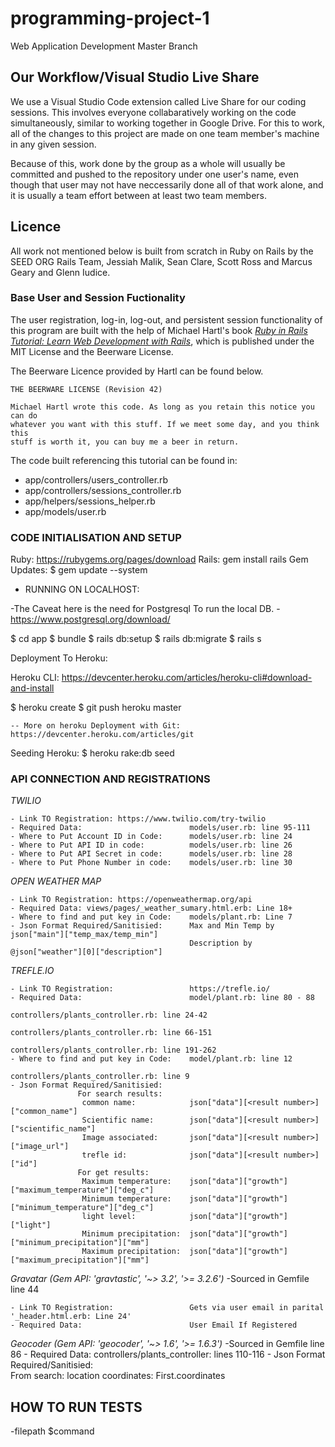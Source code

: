 # programming-project-1

Web Application Development Master Branch

## Our Workflow/Visual Studio Live Share

We use a Visual Studio Code extension called Live Share for our coding sessions. This involves everyone collabaratively working on the code simultaneously, similar to working together in Google Drive. For this to work, all of the changes to this project are made on one team member's machine in any given session.

Because of this, work done by the group as a whole will usually be committed and pushed to the repository under one user's name, even though that user may not have neccessarily done all of that work alone, and it is usually a team effort between at least two team members.

## Licence

All work not mentioned below is built from scratch in Ruby on Rails by the SEED ORG Rails Team, Jessiah Malik, Sean Clare, Scott Ross and Marcus Geary and Glenn Iudice.

### Base User and Session Fuctionality
The user registration, log-in, log-out, and persistent session functionality of this program are built with the help of Michael Hartl's book *[Ruby in Rails Tutorial: Learn Web Development with Rails](https://www.learnenough.com/ruby-on-rails-6th-edition-tutorial#copyright_and_license)*, which is published under the MIT License and the Beerware License.

The Beerware Licence provided by Hartl can be found below.

```
THE BEERWARE LICENSE (Revision 42)

Michael Hartl wrote this code. As long as you retain this notice you can do
whatever you want with this stuff. If we meet some day, and you think this
stuff is worth it, you can buy me a beer in return.
```

The code built referencing this tutorial can be found in:
* app/controllers/users_controller.rb
* app/controllers/sessions_controller.rb
* app/helpers/sessions_helper.rb
* app/models/user.rb






### CODE INITIALISATION AND SETUP

Ruby: https://rubygems.org/pages/download
Rails: gem install rails
Gem Updates: $ gem update --system

- RUNNING ON LOCALHOST:

\-The Caveat here is the need for Postgresql To run the local DB. 
    - https://www.postgresql.org/download/

$ cd app
$ bundle
$ rails db:setup
$ rails db:migrate
$ rails s


Deployment To Heroku: 

Heroku CLI: https://devcenter.heroku.com/articles/heroku-cli#download-and-install

$ heroku create
$ git push heroku master


    -- More on heroku Deployment with Git: https://devcenter.heroku.com/articles/git



Seeding Heroku: 
$ heroku rake:db seed

### API CONNECTION AND REGISTRATIONS 


*TWILIO* 

    - Link TO Registration: https://www.twilio.com/try-twilio
    - Required Data:                        models/user.rb: line 95-111
    - Where to Put Account ID in Code:      models/user.rb: line 24
    - Where to Put API ID in code:          models/user.rb: line 26 
    - Where to Put API Secret in code:      models/user.rb: line 28
    - Where to Put Phone Number in code:    models/user.rb: line 30


*OPEN WEATHER MAP*

    - Link TO Registration: https://openweathermap.org/api 
    - Required Data: views/pages/_weather_sumary.html.erb: Line 18+
    - Where to find and put key in Code:    models/plant.rb: Line 7
    - Json Format Required/Sanitisied:      Max and Min Temp by json["main"]["temp_max/temp_min"]
                                            Description by @json["weather"][0]["description"]

*TREFLE.IO*

    - Link TO Registration:                 https://trefle.io/
    - Required Data:                        model/plant.rb: line 80 - 88
                                            controllers/plants_controller.rb: line 24-42
                                            controllers/plants_controller.rb: line 66-151
                                            controllers/plants_controller.rb: line 191-262
    - Where to find and put key in Code:    model/plant.rb: line 12
                                            controllers/plants_controller.rb: line 9
    - Json Format Required/Sanitisied: 
                   For search results: 
                    common name:            json["data"][<result number>]["common_name"]
                    Scientific name:        json["data"][<result number>]["scientific_name"]
                    Image associated:       json["data"][<result number>]["image_url"]
                    trefle id:              json["data"][<result number>]["id"]
                   For get results:
                    Maximum temperature:    json["data"]["growth"]["maximum_temperature"]["deg_c"]
                    Minimum temperature:    json["data"]["growth"]["minimum_temperature"]["deg_c"]
                    light level:            json["data"]["growth"]["light"]
                    Minimum precipitation:  json["data"]["growth"]["minimum_precipitation"]["mm"]
                    Maximum precipitation:  json["data"]["growth"]["maximum_precipitation"]["mm"]
                   


*Gravatar (Gem API: 'gravtastic', '~> 3.2', '>= 3.2.6')*
    -Sourced in Gemfile line 44

    - Link TO Registration:                 Gets via user email in parital '_header.html.erb: Line 24'
    - Required Data:                        User Email If Registered 

*Geocoder (Gem API: 'geocoder', '~> 1.6', '>= 1.6.3')*
    -Sourced in Gemfile line 86
    - Required Data:                        controllers/plants_controller: lines 110-116
    - Json Format Required/Sanitisied:      
                   From search:
                    location coordinates:   First.coordinates


## HOW TO RUN TESTS 
-filepath
$command